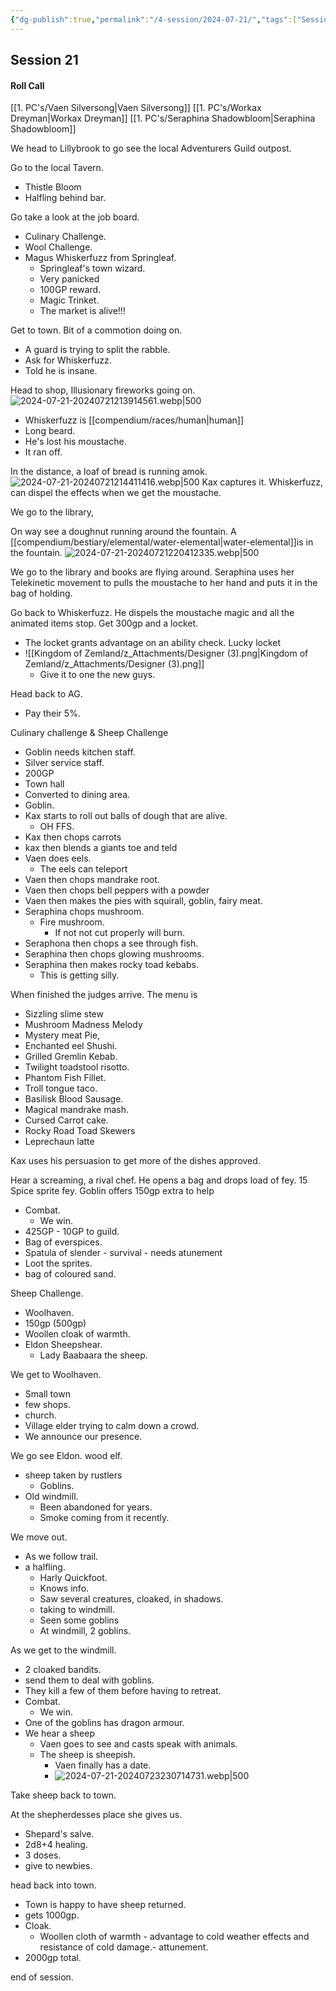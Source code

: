```yaml
---
{"dg-publish":true,"permalink":"/4-session/2024-07-21/","tags":["Session_Note"]}
---
```




## Session 21

#### Roll Call

[[1. PC's/Vaen Silversong\|Vaen Silversong]]
[[1. PC's/Workax Dreyman\|Workax Dreyman]]
[[1. PC's/Seraphina Shadowbloom\|Seraphina Shadowbloom]]


We head to Lillybrook to go see the local Adventurers Guild outpost.

Go to the local Tavern.
- Thistle Bloom
- Halfling behind bar.

Go take a look at the job board.
- Culinary Challenge.
- Wool Challenge.
- Magus Whiskerfuzz from Springleaf.
	- Springleaf's town wizard.
	- Very panicked
	- 100GP reward.
	- Magic Trinket.
	- The market is alive!!!

Get to town.
Bit of a commotion doing on.
- A guard is trying to split the rabble.
- Ask for Whiskerfuzz.
- Told he is insane.

Head to shop, Illusionary fireworks going on.
![2024-07-21-20240721213914561.webp|500](/img/user/z_Attachments/2024-07-21-20240721213914561.webp)
- Whiskerfuzz is [[compendium/races/human\|human]]
- Long beard.
- He's lost his moustache.
- It ran off.

In the distance, a loaf of bread is running amok.
![2024-07-21-20240721214411416.webp|500](/img/user/z_Attachments/2024-07-21-20240721214411416.webp)
Kax captures it.
Whiskerfuzz, can dispel the effects when we get the moustache.

We go to the library, 

On way see a doughnut running around the fountain.
A [[compendium/bestiary/elemental/water-elemental\|water-elemental]]is in the fountain.
![2024-07-21-20240721220412335.webp|500](/img/user/z_Attachments/2024-07-21-20240721220412335.webp)

We go to the library and books are flying around.
Seraphina uses her Telekinetic movement to pulls the moustache to her hand and puts it in the bag of holding.

Go back to Whiskerfuzz.
He dispels the moustache magic and all the animated items stop.
Get 300gp and a locket.
- The locket grants advantage on an ability check.  Lucky locket
- ![[Kingdom of Zemland/z_Attachments/Designer (3).png\|Kingdom of Zemland/z_Attachments/Designer (3).png]]
	- Give it to one the new guys.

Head back to AG.
- Pay their 5%.

Culinary challenge & Sheep Challenge
- Goblin needs kitchen staff.
- Silver service staff.
- 200GP
- Town hall
- Converted to dining area.
- Goblin.
- Kax starts to roll out balls of dough that are alive.
	- OH FFS.
- Kax then chops carrots
- kax then blends a giants toe and teld 
- Vaen does eels.
	- The eels can teleport
- Vaen then chops mandrake root.
- Vaen then chops bell peppers with a powder
- Vaen then makes the pies with squirall, goblin, fairy meat.
- Seraphina chops mushroom.
	- Fire mushroom.
		- If not not cut properly will burn.
- Seraphona then chops a see through fish.
- Seraphina then chops glowing mushrooms.
- Seraphina then makes rocky toad kebabs.
	- This is getting silly.

When finished the judges arrive.
The menu is
- Sizzling slime stew
- Mushroom Madness Melody
- Mystery meat Pie,
- Enchanted eel Shushi.
- Grilled Gremlin Kebab.
- Twilight toadstool risotto.
- Phantom Fish Fillet.
- Troll tongue taco.
- Basilisk Blood Sausage.
- Magical mandrake mash.
- Cursed Carrot cake.
- Rocky Road Toad Skewers
- Leprechaun latte

Kax uses his persuasion to get more of the dishes approved.

Hear a screaming, a rival chef.  He opens a bag and drops load of fey. 15 Spice sprite fey.
 Goblin offers 150gp extra to help
- Combat.
	- We win.
- 425GP - 10GP to guild.
- Bag of everspices.
- Spatula of slender - survival - needs atunement
- Loot the sprites.
- bag of coloured sand.


Sheep Challenge.
- Woolhaven.
- 150gp (500gp)
- Woollen cloak of warmth.
- Eldon Sheepshear.
	- Lady Baabaara the sheep.

We get to Woolhaven.
- Small town
- few shops.
- church.
- Village elder trying to calm down a crowd.
- We announce our presence.

We go see Eldon.
wood elf.
- sheep taken by rustlers 
	- Goblins.
- Old windmill.
	- Been abandoned for years.
	- Smoke coming from it recently.

We move out.
- As we follow trail.
- a halfling.
	- Harly Quickfoot.
	- Knows info.
	- Saw several creatures, cloaked, in shadows.
	- taking to windmill.
	- Seen some goblins
	- At windmill, 2 goblins.

As we get to the windmill.
- 2 cloaked bandits.
- send them to deal with goblins.
- They kill a few of them before having to retreat.
- Combat.
	- We win.
- One of the goblins has dragon armour.
- We hear a sheep 
	- Vaen goes to see and casts speak with animals.
	- The sheep is sheepish.
		- Vaen finally has a date.
		- ![2024-07-21-20240723230714731.webp|500](/img/user/z_Attachments/2024-07-21-20240723230714731.webp)

Take sheep back to town.

At the shepherdesses place she gives us.
- Shepard's salve.
- 2d8+4 healing.
- 3 doses.
- give to newbies.

head back into town.
- Town is happy to have sheep returned.
- gets 1000gp.
- Cloak.
	- Woollen cloth of warmth - advantage to cold weather effects and resistance of cold damage.- attunement.
- 2000gp total.


end of session.





